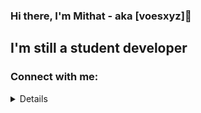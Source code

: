 ### Hi there, I'm Mithat - aka [voesxyz]👋

## I'm still a student developer

### Connect with me:
</details>

<details>

[<img align="left" alt="codeSTACKr | YouTube" width="22px" src="https://cdn.jsdelivr.net/npm/simple-icons@v3/icons/youtube.svg" />][youtube]
[<img align="left" alt="codeSTACKr | Twitter" width="22px" src="https://cdn.jsdelivr.net/npm/simple-icons@v3/icons/twitter.svg" />][twitter]
[<img align="left" alt="codeSTACKr | LinkedIn" width="22px" src="https://cdn.jsdelivr.net/npm/simple-icons@v3/icons/linkedin.svg" />][linkedin]
[<img align="left" alt="codeSTACKr | Instagram" width="22px" src="https://cdn.jsdelivr.net/npm/simple-icons@v3/icons/instagram.svg" />][instagram]

</details>


[twitter]: https://twitter.com/mithatcy
[youtube]: https://youtube.com/mithat2k
[instagram]: https://instagram.com/mithatcy
[linkedin]: https://linkedin.com/in/mithatcy
